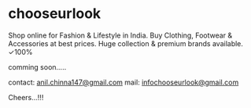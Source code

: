 # chooseurlook
Shop online for Fashion &amp; Lifestyle in India. Buy Clothing, Footwear &amp; Accessories at best prices. Huge collection &amp; premium brands available. ✓100%

comming soon.....

contact: anil.chinna147@gmail.com
mail: infochooseurlook@gmail.com


Cheers...!!!
